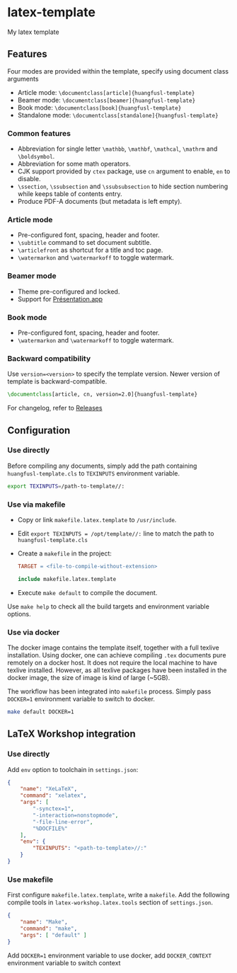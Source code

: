 # latex-template

My latex template

## Features

Four modes are provided within the template, specify using document class arguments

* Article mode: `\documentclass[article]{huangfusl-template}`
* Beamer mode: `\documentclass[beamer]{huangfusl-template}`
* Book mode: `\documentclass[book]{huangfusl-template}`
* Standalone mode: `\documentclass[standalone]{huangfusl-template}`

### Common features

* Abbreviation for single letter `\mathbb`, `\mathbf`, `\mathcal`, `\mathrm` and `\boldsymbol`.
* Abbreviation for some math operators.
* CJK support provided by `ctex` package, use `cn` argument to enable, `en` to disable.
* `\ssection`, `\ssubsection` and `\ssubsubsection` to hide section numbering while keeps table of contents entry.
* Produce PDF-A documents (but metadata is left empty).

### Article mode

* Pre-configured font, spacing, header and footer.
* `\subtitle` command to set document subtitle.
* `\articlefront` as shortcut for a title and toc page.
* `\watermarkon` and `\watermarkoff` to toggle watermark.

### Beamer mode

* Theme pre-configured and locked.
* Support for [Présentation.app](http://iihm.imag.fr/blanch/software/osx-presentation/)

### Book mode

* Pre-configured font, spacing, header and footer.
* `\watermarkon` and `\watermarkoff` to toggle watermark.

### Backward compatibility

Use `version=<version>` to specify the template version. Newer version of template is backward-compatible.

```tex
\documentclass[article, cn, version=2.0]{huangfusl-template}
```

For changelog, refer to [Releases](https://github.com/HuangFuSL/latex-template/releases)

## Configuration

### Use directly

Before compiling any documents, simply add the path containing `huangfusl-template.cls` to `TEXINPUTS` environment variable.

```bash
export TEXINPUTS=/path-to-template//:
```

### Use via makefile

* Copy or link `makefile.latex.template` to `/usr/include`.
* Edit `export TEXINPUTS = /opt/template//:` line to match the path to `huangfusl-template.cls`
* Create a `makefile` in the project:

    ```makefile
    TARGET = <file-to-compile-without-extension>

    include makefile.latex.template
    ```

* Execute `make default` to compile the document.

Use `make help` to check all the build targets and environment variable options.

### Use via docker

The docker image contains the template itself, together with a full texlive installation. Using docker, one can achieve compiling `.tex` documents pure remotely on a docker host. It does not require the local machine to have texlive installed. However, as all texlive packages have been installed in the docker image, the size of image is kind of large (~5GB).

The workflow has been integrated into `makefile` process. Simply pass `DOCKER=1` environment variable to switch to docker.

```bash
make default DOCKER=1
```

## LaTeX Workshop integration

### Use directly

Add `env` option to toolchain in `settings.json`:

```json
{
    "name": "XeLaTeX",
    "command": "xelatex",
    "args": [
        "-synctex=1",
        "-interaction=nonstopmode",
        "-file-line-error",
        "%DOCFILE%"
    ],
    "env": {
        "TEXINPUTS": "<path-to-template>//:"
    }
}
```

### Use makefile

First configure `makefile.latex.template`, write a `makefile`. Add the following compile tools in `latex-workshop.latex.tools` section of `settings.json`.

```json
{
    "name": "Make",
    "command": "make",
    "args": [ "default" ]
}
```

Add `DOCKER=1` environment variable to use docker, add `DOCKER_CONTEXT` environment variable to switch context
